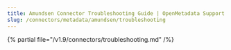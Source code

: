 ```yaml
---
title: Amundsen Connector Troubleshooting Guide | OpenMetadata Support
slug: /connectors/metadata/amundsen/troubleshooting
---
```


{% partial file="/v1.9/connectors/troubleshooting.md" /%}

